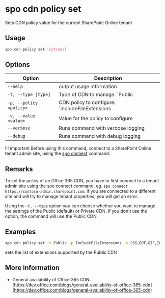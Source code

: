 # spo cdn policy set

Sets CDN policy value for the current SharePoint Online tenant

## Usage

```sh
spo cdn policy set [options]
```

## Options

Option|Description
------|-----------
`--help`|output usage information
`-t, --type [type]`|Type of CDN to manage. `Public|Private`. Default `Public`
`-p, --policy <policy>`|CDN policy to configure. `IncludeFileExtensions|ExcludeRestrictedSiteClassifications`
`-v, --value <value>`|Value for the policy to configure
`--verbose`|Runs command with verbose logging
`--debug`|Runs command with debug logging

!!! important
    Before using this command, connect to a SharePoint Online tenant admin site, using the [spo connect](../connect.md) command.

## Remarks

To set the policy of an Office 365 CDN, you have to first connect to a tenant admin site using the
[spo connect](../connect.md) command, eg. `spo connect https://contoso-admin.sharepoint.com`.
If you are connected to a different site and will try to manage tenant properties,
you will get an error.

Using the `-t, --type` option you can choose whether you want to manage the settings of
the Public (default) or Private CDN. If you don't use the option, the command will use the Public CDN.

## Examples

```sh
spo cdn policy set -t Public -p IncludeFileExtensions -v CSS,EOT,GIF,ICO,JPEG,JPG,JS,MAP,PNG,SVG,TTF,WOFF,JSON
```

sets the list of extensions supported by the Public CDN

## More information

- General availability of Office 365 CDN: [https://dev.office.com/blogs/general-availability-of-office-365-cdn](https://dev.office.com/blogs/general-availability-of-office-365-cdn)